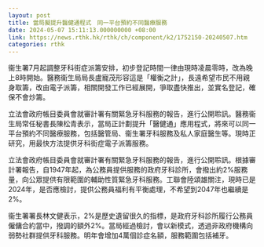 ```yaml
---
layout: post
title: 當局擬提升醫健通程式　同一平台預約不同醫療服務
date: 2024-05-07 15:11:13.000000000 +08:00
link: https://news.rthk.hk/rthk/ch/component/k2/1752150-20240507.htm
categories: rthk
---
```


衞生署7月起調整牙科街症派籌安排，初步登記時間一律由現時凌晨零時，改為晚上8時開始。醫務衞生局局長盧寵茂形容這是「權衡之計」，長遠希望市民不用親身取籌，改由電子派籌，相關開發工作已經展開，爭取盡快推出，並實名登記，確保不會炒籌。

立法會政府帳目委員會就審計署有關緊急牙科服務的報告，進行公開聆訊。醫務衞生局常任秘書長陳松青表示，當局正計劃提升「醫健通」應用程式，將來可以同一平台預約不同醫療服務，包括醫管局、衞生署牙科服務及私人家庭醫生等。現時正研究，用最快方法提供牙科街症電子派籌服務。

立法會政府帳目委員會就審計署有關緊急牙科服務的報告，進行公開聆訊。根據審計署報告，自1947年起，為公務員提供服務的政府牙科診所，會撥出約2%服務量，向公眾提供有限範圍的輔助性質緊急牙科服務。工聯會陸頌雄關注，現時已是2024年，是否應檢討，提供公務員福利有平衡處理，不希望到2047年也繼續是2%。

衞生署署長林文健表示，2%是歷史遺留很久的指標，是政府牙科診所履行公務員僱傭合約當中，撥調的額外2%。當局經過檢討，會以新模式，透過非政府機構向弱勢社群提供牙科服務。明年會增加4萬個診症名額，服務範圍包括補牙。
